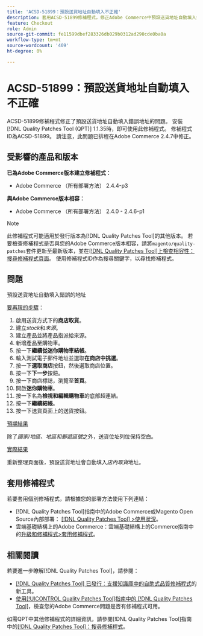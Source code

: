 ```yaml
---
title: 'ACSD-51899：預設送貨地址自動填入不正確'
description: 套用ACSD-51899修補程式，修正Adobe Commerce中預設送貨地址自動填入錯誤地址的問題。
feature: Checkout
role: Admin
source-git-commit: fe11599dbef283326db029b0312ad290cde0ba0a
workflow-type: tm+mt
source-wordcount: '409'
ht-degree: 0%

---
```


# ACSD-51899：預設送貨地址自動填入不正確

ACSD-51899修補程式修正了預設送貨地址自動填入錯誤地址的問題。 安裝[!DNL Quality Patches Tool (QPT)] 1.1.35時，即可使用此修補程式。 修補程式ID為ACSD-51899。 請注意，此問題已排程在Adobe Commerce 2.4.7中修正。

## 受影響的產品和版本

**已為Adobe Commerce版本建立修補程式：**

* Adobe Commerce （所有部署方法） 2.4.4-p3

**與Adobe Commerce版本相容：**

* Adobe Commerce （所有部署方法） 2.4.0 - 2.4.6-p1

>[!NOTE]
>
>此修補程式可能適用於發行版本為[!DNL Quality Patches Tool]的其他版本。 若要檢查修補程式是否與您的Adobe Commerce版本相容，請將`magento/quality-patches`套件更新至最新版本，並在[[!DNL Quality Patches Tool]上檢查相容性：搜尋修補程式頁面](https://experienceleague.adobe.com/tools/commerce-quality-patches/index.html)。 使用修補程式ID作為搜尋關鍵字，以尋找修補程式。

## 問題

預設送貨地址自動填入錯誤的地址

<u>要再現的步驟</u>：

1. 啟用送貨方式下的&#x200B;**商店取貨**。
1. 建立&#x200B;*stock*&#x200B;和&#x200B;*來源*。
1. 建立產品並將產品指派給來源。
1. 新增產品至購物車。
1. 按一下&#x200B;**繼續從迷你購物車結帳**。
1. 輸入測試電子郵件地址並選取&#x200B;**在商店中挑選**。
1. 按一下&#x200B;**選取商店**&#x200B;按鈕，然後選取商店位置。
1. 按一下&#x200B;**下一步**&#x200B;按鈕。
1. 按一下商店標誌，瀏覽至&#x200B;**首頁**。
1. 開啟&#x200B;**迷你購物車**。
1. 按一下名為&#x200B;**檢視和編輯購物車**&#x200B;的底部超連結。
1. 按一下&#x200B;**繼續結帳**。
1. 按一下送貨頁面上的送貨按鈕。

<u>預期結果</u>

除了&#x200B;*國家/地區、地區和郵遞區號*&#x200B;之外，送貨位址列位保持空白。

<u>實際結果</u>

重新整理頁面後，預設送貨地址會自動填入&#x200B;*店內取貨*&#x200B;地址。

## 套用修補程式

若要套用個別修補程式，請根據您的部署方法使用下列連結：

* [!DNL Quality Patches Tool]指南中的Adobe Commerce或Magento Open Source內部部署： [[!DNL Quality Patches Tool] >使用狀況](/help/tools/quality-patches-tool/usage.md)。
* 雲端基礎結構上的Adobe Commerce：雲端基礎結構上的Commerce指南中的[升級和修補程式>套用修補程式](https://experienceleague.adobe.com/docs/commerce-cloud-service/user-guide/develop/upgrade/apply-patches.html)。

## 相關閱讀

若要進一步瞭解[!DNL Quality Patches Tool]，請參閱：

* [[!DNL Quality Patches Tool] 已發行：支援知識庫中的自助式品質修補程式](https://experienceleague.adobe.com/en/docs/commerce-knowledge-base/kb/announcements/commerce-announcements/magento-quality-patches-released-new-tool-to-self-serve-quality-patches)的新工具。
* [使用[!UICONTROL Quality Patches Tool]指南中的 [!DNL Quality Patches Tool]](/help/tools/quality-patches-tool/patches-available-in-qpt/check-patch-for-magento-issue-with-magento-quality-patches.md)，檢查您的Adobe Commerce問題是否有修補程式可用。


如需QPT中其他修補程式的詳細資訊，請參閱[!DNL Quality Patches Tool]指南中的[[!DNL Quality Patches Tool]：搜尋修補程式](https://experienceleague.adobe.com/tools/commerce-quality-patches/index.html)。
